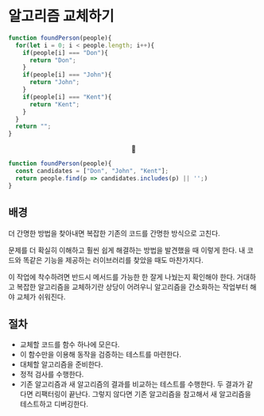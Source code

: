 # 알고리즘 교체하기

```JavaScript
function foundPerson(people){
  for(let i = 0; i < people.length; i++){
    if(people[i] === "Don"){
      return "Don";
    }
    if(people[i] === "John"){
      return "John";
    }
    if(people[i] === "Kent"){
      return "Kent";
    }
  }
  return "";
}

```

<center>🔽</center>

```JavaScript
function foundPerson(people){
  const candidates = ["Don", "John", "Kent"];
  return people.find(p => candidates.includes(p) || '';)
}
```

## 배경

더 간명한 방법을 찾아내면 복잡한 기존의 코드를 간명한 방식으로 고친다.

문제를 더 확실히 이해하고 훨씬 쉽게 해결하는 방법을 발견했을 때 이렇게 한다. 내 코드와 똑같은 기능을 제공하는 러이브러리를 찾았을 때도 마찬가지다.

이 작업에 착수하려면 반드시 메서드를 가능한 한 잘게 나눴는지 확인해야 한다. 거대하고 복잡한 알고리즘을 교체하기란 상당이 어려우니 알고리즘을 간소화하는 작업부터 해야 교체가 쉬워진다.

## 절차

-   교체할 코드를 함수 하나에 모은다.
-   이 함수만을 이용해 동작을 검증하는 테스트를 마련한다.
-   대체할 알고리즘을 준비한다.
-   정적 검사를 수행한다.
-   기존 알고리즘과 새 알고리즘의 결과를 비교하는 테스트를 수행한다. 두 결과가 같다면 리팩터링이 끝난다. 그렇지 않다면 기존 알고리즘을 참고해서 새 알고리즘을 테스트하고 디버깅한다.

